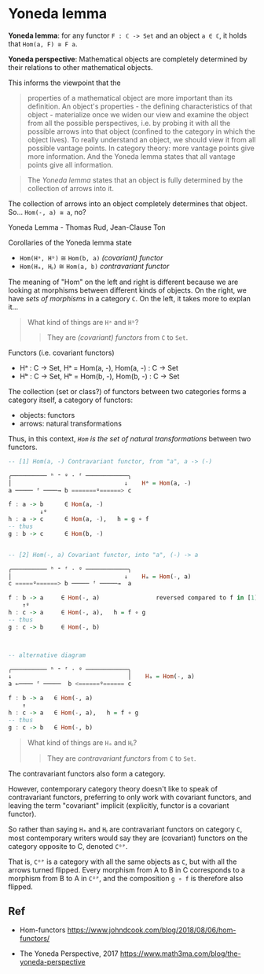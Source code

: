 # Yoneda lemma

__Yoneda lemma__: for any functor `F : ℂ -> Set` and an object `a ∈ ℂ`, it holds that `Hom(a, F) ≅ F a`.

__Yoneda perspective__: Mathematical objects are completely determined by their relations to other mathematical objects.

This informs the viewpoint that the 
>properties of a mathematical object are more important than its definition.
An object's properties - the defining characteristics of that object - materialize once we widen our view and examine the object from all the possible perspectives, i.e. by probing it with all the possible arrows into that object (confined to the category in which the object lives). To really understand an object, we should view it from all possible vantage points. In category theory: more vantage points give more information. And the Yoneda lemma states that all vantage points give all information.

>The *Yoneda lemma* states that an object is fully determined by the collection of arrows into it.

The collection of arrows into an object completely determines that object.
So... `Hom(-, a) ≅ a`, no?

Yoneda Lemma - Thomas Rud, Jean-Clause Ton


Corollaries of the Yoneda lemma state
- `Hom(Hᵃ, Hᵇ)`  ≅  `Hom(b, a)`   *(covariant) functor*
- `Hom(Hₐ, Hᵦ)`  ≅  `Hom(a, b)`   *contravariant functor*

The meaning of "Hom" on the left and right is different because we are looking at morphisms between different kinds of objects. On the right, we have *sets of morphisms* in a category `C`. On the left, it takes more to explan it...


>What kind of things are `Hᵃ` and `Hᵇ`? 
>>They are *(covariant) functors* from `C` to `Set`.

Functors (i.e. covariant functors)
- Hᵃ : C -> Set,      Hᵃ = Hom(a, -),     Hom(a, -) : C -> Set
- Hᵇ : C -> Set,      Hᵇ = Hom(b, -),     Hom(b, -) : C -> Set

The collection (set or class?) of functors between two categories forms a category itself, a category of functors:
- objects: functors
- arrows: natural transformations

Thus, in this context, *`Hom` is the set of natural transformations* between two functors.

```hs
-- [1] Hom(a, -) Contravariant functor, from "a", a -> (-)

╭────────── ʰ ⁼ ᵍ ⋅ ᶠ ────────────╮
│                                ↓    Hᵃ = Hom(a, -)
a ───── ᶠ ────→ b =======ᵍ======> c

f : a -> b      ∈ Hom(a, -)
         ↓ᵍ
h : a -> c      ∈ Hom(a, -),   h = g ∘ f
-- thus
g : b -> c      ∈ Hom(b, -)


-- [2] Hom(-, a) Covariant functor, into "a", (-) -> a

╭────────── ʰ ⁼ ᶠ ⋅ ᵍ ────────────╮
│                                ↓    Hₐ = Hom(-, a)
c =====ᵍ======> b ───── ᶠ ─────→  a

f : b -> a     ∈ Hom(-, a)                reversed compared to f in [1]
    ↑ᵍ
h : c -> a     ∈ Hom(-, a),   h = f ∘ g
-- thus
g : c -> b     ∈ Hom(-, b)



-- alternative diagram

╭────────── ʰ ⁼ ᶠ ⋅ ᵍ ────────────╮
↓                                 │    Hₐ = Hom(-, a)
a ←──── ᶠ ─────  b <======ᵍ====== c

f : b -> a   ∈ Hom(-, a)
    ↑
h : c -> a   ∈ Hom(-, a),   h = f ∘ g
-- thus
g : c -> b   ∈ Hom(-, b)
```


>What kind of things are `Hₐ` and `Hᵦ`?
>>They are *contravariant functors* from `C` to `Set`.

The contravariant functors also form a category.

However, contemporary category theory doesn't like to speak of contravariant functors, preferring to only work with covariant functors, and leaving the term "covariant" implicit (explicitly, functor is a covariant functor).

So rather than saying `Hₐ` and `Hᵦ` are contravariant functors on category `C`, most contemporary writers would say they are (covariant) functors on the category opposite to C, denoted `Cᴼᴾ`.

That is, `Cᴼᴾ` is a category with all the same objects as `C`, but with all the arrows turned flipped. Every morphism from A to B in C corresponds to a morphism from B to A in `Cᴼᴾ`, and the composition `g ∘ f` is therefore also flipped.


## Ref

* Hom-functors
https://www.johndcook.com/blog/2018/08/06/hom-functors/

* The Yoneda Perspective, 2017
https://www.math3ma.com/blog/the-yoneda-perspective
